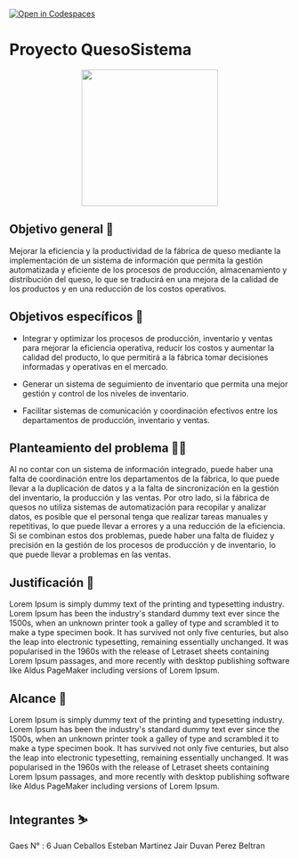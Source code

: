 [![Open in Codespaces](https://classroom.github.com/assets/launch-codespace-2972f46106e565e64193e422d61a12cf1da4916b45550586e14ef0a7c637dd04.svg)](https://classroom.github.com/open-in-codespaces?assignment_repo_id=15536030)

# Proyecto QuesoSistema
<p align="center"><img width="245" src="https://github.com/senacti/project-g6-quesosistema/blob/main/Trimestre%203/proarcol/Imagenes/Logo.png"></p>

## Objetivo general 🎯
Mejorar la eficiencia y la productividad de la fábrica de queso mediante la implementación de un sistema de información que permita la gestión automatizada y eficiente de los procesos de producción, almacenamiento y distribución del queso, lo que se traducirá en una mejora de la calidad de los productos y en una reducción de los costos operativos.
 

## Objetivos específicos 🎯
- Integrar y optimizar los procesos de producción, inventario y ventas para mejorar la eficiencia operativa, reducir los costos y aumentar la calidad del producto, lo que permitirá a la fábrica tomar decisiones informadas y operativas en el mercado.

- Generar un sistema de seguimiento de inventario que permita una mejor gestión y control de los niveles de inventario.

- Facilitar sistemas de comunicación y coordinación efectivos entre los departamentos de producción, inventario y ventas.
 

## Planteamiento del problema 😵‍💫
Al no contar con un  sistema de información integrado, puede haber una falta de coordinación entre los departamentos de la fábrica, lo que puede llevar a la duplicación de datos y a la falta de sincronización en la gestión del inventario, la producción y las ventas. Por otro lado, si la fábrica de quesos no utiliza sistemas de automatización para recopilar y analizar datos, es posible que el personal tenga que realizar tareas manuales y repetitivas, lo que puede llevar a errores y a una reducción de la eficiencia. Si se combinan estos dos problemas, puede haber una falta de fluidez y precisión en la gestión de los procesos de producción y de inventario, lo que puede llevar a problemas en las ventas.

## Justificación 📃
Lorem Ipsum is simply dummy text of the printing and typesetting industry. Lorem Ipsum has been the industry's standard dummy text ever since the 1500s, when an unknown printer took a galley of type and scrambled it to make a type specimen book. It has survived not only five centuries, but also the leap into electronic typesetting, remaining essentially unchanged. It was popularised in the 1960s with the release of Letraset sheets containing Lorem Ipsum passages, and more recently with desktop publishing software like Aldus PageMaker including versions of Lorem Ipsum.

## Alcance 🚀
Lorem Ipsum is simply dummy text of the printing and typesetting industry. Lorem Ipsum has been the industry's standard dummy text ever since the 1500s, when an unknown printer took a galley of type and scrambled it to make a type specimen book. It has survived not only five centuries, but also the leap into electronic typesetting, remaining essentially unchanged. It was popularised in the 1960s with the release of Letraset sheets containing Lorem Ipsum passages, and more recently with desktop publishing software like Aldus PageMaker including versions of Lorem Ipsum.

## Integrantes ⛷️
Gaes N° : 6
Juan Ceballos 
Esteban Martinez
Jair Duvan Perez Beltran
 
